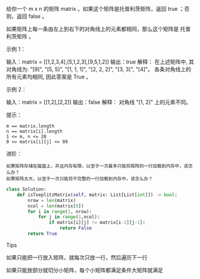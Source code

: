 给你一个 m x n 的矩阵 matrix 。如果这个矩阵是托普利茨矩阵，返回 true ；否则，返回 false 。

如果矩阵上每一条由左上到右下的对角线上的元素都相同，那么这个矩阵是 托普利茨矩阵 。

 

示例 1：

输入：matrix = [[1,2,3,4],[5,1,2,3],[9,5,1,2]]
输出：true
解释：
在上述矩阵中, 其对角线为: 
"[9]", "[5, 5]", "[1, 1, 1]", "[2, 2, 2]", "[3, 3]", "[4]"。 
各条对角线上的所有元素均相同, 因此答案是 True 。

示例 2：

输入：matrix = [[1,2],[2,2]]
输出：false
解释：
对角线 "[1, 2]" 上的元素不同。

 

提示：

    m == matrix.length
    n == matrix[i].length
    1 <= m, n <= 20
    0 <= matrix[i][j] <= 99

 


进阶：

    如果矩阵存储在磁盘上，并且内存有限，以至于一次最多只能将矩阵的一行加载到内存中，该怎么办？
    如果矩阵太大，以至于一次只能将不完整的一行加载到内存中，该怎么办？



```python
class Solution:
    def isToeplitzMatrix(self, matrix: List[List[int]]) -> bool:
        nrow = len(matrix)
        ncol = len(matrix[0])
        for i in range(1, nrow):
            for j in range(1,ncol):
                if matrix[i][j] != matrix[i-1][j-1]:
                    return False 
        return True
```



Tips

如果只能把一行放入矩阵，就每次只放一行，然后遍历下一行

如果只能放部分就切分小矩阵，每个小矩阵都满足条件大矩阵就满足